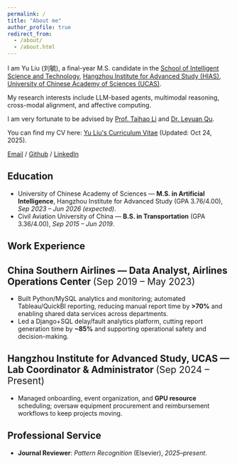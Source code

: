 ```yaml
---
permalink: /
title: "About me"
author_profile: true
redirect_from: 
  - /about/
  - /about.html
---
```

I am Yu Liu (刘毓), a final-year M.S. candidate in the [School of Intelligent Science and Technology](http://hias.ucas.ac.cn/znkxyjs/index.htm), [Hangzhou Institute for Advanced Study (HIAS)](http://hias.ucas.ac.cn/), [University of Chinese Academy of Sciences (UCAS)](https://www.ucas.edu.cn/).

My research interests include LLM-based agents, multimodal reasoning, cross-modal alignment, and affective computing.

I am very fortunate to be advised by [Prof. Taihao Li](https://people.ucas.ac.cn/~0070909) and [Dr. Leyuan Qu](https://people.ucas.edu.cn/~leyuanqu).

You can find my CV here: [Yu Liu's Curriculum Vitae](../assets/Yu_Liu_CV.pdf) (Updated: Oct 24, 2025).

[Email](mailto:liuyu233@mails.ucas.ac.cn) / [Github](https://github.com/YultheConkor) / [LinkedIn](https://www.linkedin.com/in/yu-liu-1b8004238/)
<!-- 
<section id="research-highlights">
  <h1>Research Highlights</h1>

  <h2>Affective &amp; Social AI</h2>
  <ul>
    <li>
      <strong>GRACE for Multimodal Facial Emotion Recognition</strong>
      [IEEE Transactions on Affective Computing <em>under review</em>, <a href="https://arxiv.org/abs/2507.11892" target="_blank" rel="noopener">arXiv</a>] 🌟:
      Proposed <em>GRACE</em>, which aligns refined linguistic cues with salient facial dynamics, and performs token-level cross-modal alignment using entropy-regularized optimal transport to localize emotionally salient spatiotemporal regions—achieving new SOTA on DFEW, FERV39k, and MAFW. Within our <em>Multimodal Empathetic Dialogue Agent</em>, GRACE serves as the emotion-recognition module.
    </li>
    <li>
      <strong>Centering Emotion Hotspots</strong>
      [under review; <a href="https://arxiv.org/abs/2510.08606" target="_blank" rel="noopener">arXiv (Oct 2025)</a>] 🌟:
      Extends GRACE-based emotion recognition from single frames to full conversations in the <em>Multimodal Empathetic Dialogue Agent</em>, centering on multimodal “emotion hotspots.” By fusing local hotspots with dialogue-level context and tracking emotions across turns, it delivers more stable and generalizable emotion understanding for real-world dialogue.
    </li>
    <li>
      <strong>Think-Before-Draw</strong>
      [Pattern Recognition <em>under review</em> · <a href="https://arxiv.org/abs/2507.12761" target="_blank" rel="noopener">arXiv</a>]:
      A two-stage framework that first decomposes affective semantics and then guides generation, enabling disentangled, controllable talking-head synthesis with fine-grained expressions and speaker style. Designed the multimodal fusion module, integrating audio–text–visual cues to stabilize identity and sharpen affect control.
    </li>
  </ul>

  <h2>Digital Therapeutics</h2>
  <ul>
    <li>
      <strong>HOPE: Hierarchical Vision–Language Fusion</strong>
      [<a href="https://doi.org/10.1145/3746027.3762063" target="_blank" rel="noopener">ACM MM ’25 Grand Challenge · DOI</a> ·
       <a href="https://github.com/YultheConkor/HOPE" target="_blank" rel="noopener">GitHub</a>] 🌟:
      Combines <em>visual biomarkers + LLM-augmented questionnaires</em> for low-resource depression detection; Youth track winner with <strong>94.51%</strong> (1.4% over runner-up; +49.14% over the baseline).
    </li>
  </ul>

  <h2>Earlier Work: Aviation Analytics</h2>
  <ul>
    <li>
      <strong>Risk Propagation on Flight Networks</strong>
      [<a href="https://doi.org/10.16097/j.cnki.1009-6744.2020.01.001" target="_blank" rel="noopener">Journal of Transportation Systems Engineering (2020) · DOI</a> → 2023 Frontrunner 5000 Top Article]🌟:
      Introduced Spearman correlation + SIR dynamics into airline operational risk management, yielding deployable complex-network propagation analysis.
    </li>
  </ul>
</section> -->

<section id="education">
  <h1>Education</h1>
  <ul>
    <li>
      University of Chinese Academy of Sciences — <strong>M.S. in Artificial Intelligence</strong>, Hangzhou Institute for Advanced Study (GPA 3.76/4.00),
      <em>Sep 2023 – Jun 2026 (expected)</em>.
    </li>
    <li>
      Civil Aviation University of China — <strong>B.S. in Transportation</strong> (GPA 3.36/4.00),
      <em>Sep 2015 – Jun 2019</em>.
    </li>
  </ul>
</section>

<section id="work-experience">
  <h1>Work Experience</h1>

  <h2>China Southern Airlines — Data Analyst, Airlines Operations Center <span style="font-weight:normal;">(Sep 2019 – May 2023)</span></h2>
  <ul>
    <li>
      Built Python/MySQL analytics and monitoring; automated Tableau/QuickBI reporting, reducing manual report time by <strong>&gt;70%</strong> and enabling shared data services across departments.
    </li>
    <li>
      Led a Django+SQL delay/fault analytics platform, cutting report generation time by <strong>~85%</strong> and supporting operational safety and decision-making.
    </li>
  </ul>

  <h2>Hangzhou Institute for Advanced Study, UCAS — Lab Coordinator &amp; Administrator <span style="font-weight:normal;">(Sep 2024 – Present)</span></h2>
  <ul>
    <li>
      Managed onboarding, event organization, and <strong>GPU resource</strong> scheduling; oversaw equipment procurement and reimbursement workflows to keep projects moving.
    </li>
  </ul>
</section>

<section id="professional-service">
  <h1>Professional Service</h1>
  <ul>
    <li><strong>Journal Reviewer</strong>: <em>Pattern Recognition</em> (Elsevier), <em>2025–present</em>.</li>
  </ul>
</section>
